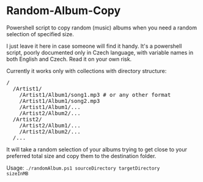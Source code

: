# Random-Album-Copy
Powershell script to copy random (music) albums when you need a random selection of specified size.

I just leave it here in case someone will find it handy. It's a powershell script, poorly documented only in Czech language, with variable names in both English and Czech. Read it on your own risk.

Currently it works only with collections with directory structure:
<pre>
/
  /Artist1/
    /Artist1/Album1/song1.mp3 # or any other format
    /Artist1/Album1/song2.mp3
    /Artist1/Album1/...
    /Artist2/Album2/...
  /Artist2/
    /Artist2/Album1/...
    /Artist2/Album2/...
  /...
</pre>

It will take a random selection of your albums trying to get close to your preferred total size and copy them to the destination folder.

Usage: <code>./randomAlbum.ps1 sourceDirectory targetDirectory sizeInMB</code>
